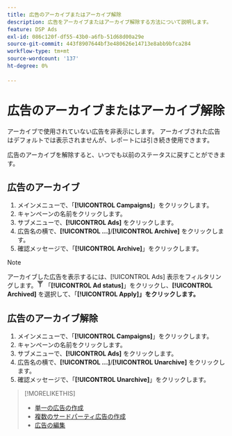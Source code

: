 ```yaml
---
title: 広告のアーカイブまたはアーカイブ解除
description: 広告をアーカイブまたはアーカイブ解除する方法について説明します。
feature: DSP Ads
exl-id: 086c120f-df55-43b0-a6fb-51d68d00a29e
source-git-commit: 443f8907644bf3e480626e14713e8abb9bfca284
workflow-type: tm+mt
source-wordcount: '137'
ht-degree: 0%

---
```


# 広告のアーカイブまたはアーカイブ解除

アーカイブで使用されていない広告を非表示にします。 アーカイブされた広告はデフォルトでは表示されませんが、レポートには引き続き使用できます。

広告のアーカイブを解除すると、いつでも以前のステータスに戻すことができます。

## 広告のアーカイブ

1. メインメニューで、「**[!UICONTROL Campaigns]**」をクリックします。
1. キャンペーンの名前をクリックします。
1. サブメニューで、**[!UICONTROL Ads]** をクリックします。
1. 広告名の横で、**[!UICONTROL ...]**/**[!UICONTROL Archive]** をクリックします。
1. 確認メッセージで、「**[!UICONTROL Archive]**」をクリックします。

>[!NOTE]
>
>アーカイブした広告を表示するには、[!UICONTROL Ads] 表示をフィルタリングします。![[!UICONTROL Filter] のボタン ](/help/dsp/assets/filter.png) 「**[!UICONTROL Ad status]**」をクリックし、**[!UICONTROL Archived]** を選択して、「**[!UICONTROL Apply]」をクリックします。**

## 広告のアーカイブ解除

1. メインメニューで、「**[!UICONTROL Campaigns]**」をクリックします。
1. キャンペーンの名前をクリックします。
1. サブメニューで、**[!UICONTROL Ads]** をクリックします。
1. 広告名の横で、**[!UICONTROL ...]**/**[!UICONTROL Unarchive]** をクリックします。
1. 確認メッセージで、「**[!UICONTROL Unarchive]**」をクリックします。

>[!MORELIKETHIS]
>
>* [ 単一の広告の作成 ](ad-create.md)
>* [ 複数のサードパーティ広告の作成 ](ad-create-multiple.md)
>* [ 広告の編集 ](ad-edit.md)
